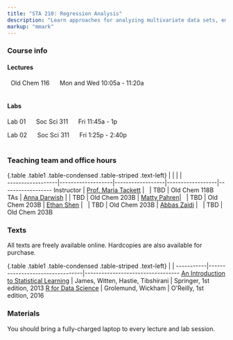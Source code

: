 ```yaml
---
title: "STA 210: Regression Analysis"
description: "Learn approaches for analyzing multivariate data sets, emphasizing analysis of variance, linear regression, and logistic regression. Learn techniques for checking the appropriateness of proposed models, such as residual analyses and case influence diagnostics, and techniques for selecting models. Gain experience dealing with the challenges that arise in practice through assignments that utilize real-world data. This class emphasizes data analysis over mathematical theory."
markup: "mmark"
---
```


### Course info

#### Lectures

<font color="#1689AE"><i class="fas fa-university"></i></font> &nbsp; Old Chem 116 &nbsp;&nbsp; <font color="#1689AE"><i class="fas fa-calendar"></i></font> &nbsp; Mon and Wed 10:05a - 11:20a
<br>
<br>

#### Labs

Lab 01 &nbsp;&nbsp; <font color="#1689AE"><i class="fas fa-university"></i></font> &nbsp; Soc Sci 311 &nbsp;&nbsp; <font color="#1689AE"><i class="fas fa-calendar"></i></font> &nbsp; Fri 11:45a - 1p

Lab 02  &nbsp;&nbsp; <font color="#1689AE"><i class="fas fa-university"></i></font> &nbsp; Soc Sci 311 &nbsp;&nbsp; <font color="#1689AE"><i class="fas fa-calendar"></i></font> &nbsp; Fri 1:25p - 2:40p
<br>
<br>

### Teaching team and office hours 

{.table .table1 .table-condensed .table-striped .text-left}
<span></span>     | <span></span>     | <span></span>    | <span></span>    |  <span></span>      
------------------|-------------------|------------------|------------------|------------------ 
Instructor        | [Prof. Maria Tackett](http://stat.duke.edu/~mt324/) | <a href="mailto:maria.tackett@duke.edu" title="email"><i class="fa fa-envelope"></i></a> &nbsp; <a href="https://github.com/matackett" title="GitHub"><i class="fa fa-github"></i></a> | TBD | Old Chem 118B
TAs               | [Anna Darwish](https://www.linkedin.com/in/anna-darwish) | <a href="mailto:anna.darwish@duke.edu" title="email"><i class="fa fa-envelope"></i></a> | TBD | Old Chem 203B
                  | [Matty Pahren](https://www.linkedin.com/in/matty-pahren-53345316a)| <a href="mailto:martha.pahren@duke.edu" title="email"><i class="fa fa-envelope"></i></a> &nbsp; <a href="https://github.com/mpahren" title="GitHub"><i class="fa fa-github"></i></a> | TBD | Old Chem 203B
                  | [Ethan Shen](https://www.linkedin.com/in/ethan-shen-931010134/) | <a href="mailto:ethan.shen@duke.edu" title="email"><i class="fa fa-envelope"></i></a> &nbsp; <a href="https://github.com/ethann-shen" title="GitHub"><i class="fa fa-github"></i></a> | TBD | Old Chem 203B
                  | [Abbas Zaidi](https://sites.google.com/site/amzaidistatistics/) | <a href="mailto:abbas.zaidi@duke.edu" title="email"><i class="fa fa-envelope"></i></a> &nbsp; <a href="https://github.com/amzaidi89" title="GitHub"><i class="fa fa-github"></i></a> | TBD | Old Chem 203B

### Texts

All texts are freely available online. Hardcopies are also available for purchase.

{.table .table1 .table-condensed .table-striped .text-left}
 <span></span>     | <span></span> | <span></span> 
-----------|---------------------------------|----------------------------------
[An Introduction to Statistical Learning](https://www-bcf.usc.edu/~gareth/ISL/) | James, Witten, Hastie, Tibshirani | Springer, 1st edition, 2013
[R for Data Science](http://r4ds.had.co.nz/) | Grolemund, Wickham | O'Reilly, 1st edition, 2016

### Materials

You should bring a fully-charged laptop to every lecture and lab session.

<!--
### Green Classroom

<img style="float: left;" src="/img/DukeGreenClassroomCertification-Logo.png">
This course has achieved Duke’s Green Classroom Certification. The certification indicates that the faculty member teaching this course has taken significant steps to green the delivery of this course. Your faculty member has completed a checklist indicating their common practices in areas of this course that have an environmental impact, such as paper and energy consumption. Some common practices implemented by faculty to reduce the environmental impact of their course include allowing electronic submission of assignments, providing online readings and turning off lights and electronics in the classroom when they are not in use. The eco-friendly aspects of course delivery may vary by faculty, by course and throughout the semester. Learn more at [http://sustainability.duke.edu/action/certifications/classroom/index.php](http://sustainability.duke.edu/action/certifications/classroom/index.php).
-->
